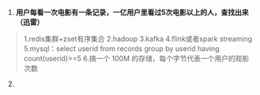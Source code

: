 1.  **用户每看一次电影有一条记录，一亿用户里看过5次电影以上的人，查找出来（迅雷）** 

   > 1.redis集群+zset有序集合
   > 2.hadoop
   > 3.kafka
   > 4.flink或者spark streaming
   > 5.mysql：select userid from records group by userid having count(userid)>=5
   > 6.搞一个 100M 的存储，每个字节代表一个用户的观影次数 

2. 

